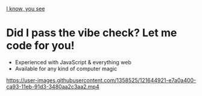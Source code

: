 [I know, you see](https://www.youtube.com/watch?v=HPM05dQgdig)

# Did I pass the vibe check? Let me code for you!
- Experienced with JavaScript & everything web
- Available for any kind of computer magic

https://user-images.githubusercontent.com/1358525/121644921-e7a0a400-ca93-11eb-91d3-3480aa2c3aa2.mp4

